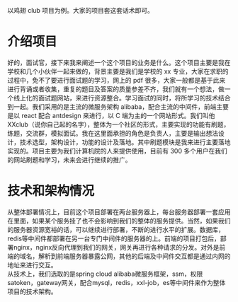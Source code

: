 以鸡翅 club 项目为例。大家的项目套这套话术即可。
# 介绍项目
好的，面试官，接下来我来阐述一个这个项目的业务是什么。这个项目主要是我在学校和几个小伙伴一起来做的，背景主要是我们是学校的 xx 专业，大家在求职的过程中，免不了要进行面试题的学习，网上的 pdf 很多，大家一般都是基于此来进行背诵或者收集，重复的题目及答案的质量参差不齐，我们就有一个想法，做一个线上化的面试题网站，来进行资源整合。学习面试的同时，将所学习的技术结合到一起。我们采用的是主流的微服务架构 alibaba，配合主流的中间件，前端主要是以 react 配合 antdesign 来进行，以 C 端为主的一个网站形式。我们叫他 XXclub（说你自己起的名字），整体为一个社区的形式，主要实现的功能有刷题，练题，交流群，模拟面试。我在这里面承担的角色是负责人，主要是输出想法设计，技术选型，架构设计，功能的设计及落地。其中刷题模块是我来进行主要落地实现的。项目主要为我们计算机院的人来提供使用，目前有 300 多个用户在我们的网站刷题和学习，未来会进行继续的推广。
# 技术和架构情况
从整体部署情况上，目前这个项目部署在两台服务器上，每台服务器部署一套应用在里面，如果某个服务挂了也不会影响到我们的整体的服务提供。当然，如果我们的服务器资源宽裕的话，可以继续进行部署，不断的进行水平的扩展。数据库，redis等中间件都部署在另一台专门中间件的服务器的上。前端的项目打包后，部署nginx，nginx反向代理到我们的网关，网关再进行各种请求的分发。对外是前端的域名，解析到前端服务器暴露公网，其他的后端及中间件交互都是通过内网的地址来进行交互。<br />从技术上，我们选取的是spring cloud alibaba微服务框架，ssm，权限satoken，gateway网关，配合mysql，redis，xxl-job，es等中间件来作为整体项目的技术架构。
